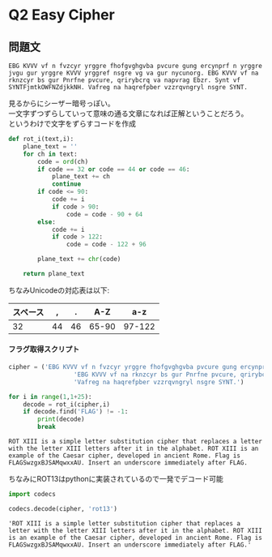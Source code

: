 
# Q2 Easy Cipher

## 問題文
`
EBG KVVV vf n fvzcyr yrggre fhofgvghgvba pvcure gung ercynprf n yrggre jvgu gur yrggre KVVV yrggref nsgre vg va gur nycunorg. EBG KVVV vf na rknzcyr bs gur Pnrfne pvcure, qrirybcrq va napvrag Ebzr. Synt vf SYNTFjmtkOWFNZdjkkNH. Vafreg na haqrefpber vzzrqvngryl nsgre SYNT.
`

見るからにシーザー暗号っぽい。  
一文字ずつずらしていって意味の通る文章になれば正解ということだろう。  
というわけで文字をずらすコードを作成


```python
def rot_i(text,i):
    plane_text = ''
    for ch in text:
        code = ord(ch)
        if code == 32 or code == 44 or code == 46:
            plane_text += ch
            continue
        if code <= 90:
            code += i
            if code > 90:
                code = code - 90 + 64
        else:
            code += i
            if code > 122:
                code = code - 122 + 96

        plane_text += chr(code)

    return plane_text

```

ちなみUnicodeの対応表は以下:

|スペース  |,|. |A-Z  |a-z  |
|-----------|--|--|------|------|
|32 |44|46 |65-90  |97-122 |



#### フラグ取得スクリプト


```python
cipher = ('EBG KVVV vf n fvzcyr yrggre fhofgvghgvba pvcure gung ercynprf n yrggre jvgu gur yrggre KVVV yrggref nsgre vg va gur nycunorg. '
                  'EBG KVVV vf na rknzcyr bs gur Pnrfne pvcure, qrirybcrq va napvrag Ebzr. Synt vf SYNTFjmtkOWFNZdjkkNH. '
                  'Vafreg na haqrefpber vzzrqvngryl nsgre SYNT.')

for i in range(1,1+25):
    decode = rot_i(cipher,i)
    if decode.find('FLAG') != -1:
        print(decode)
        break
```

    ROT XIII is a simple letter substitution cipher that replaces a letter with the letter XIII letters after it in the alphabet. ROT XIII is an example of the Caesar cipher, developed in ancient Rome. Flag is FLAGSwzgxBJSAMqwxxAU. Insert an underscore immediately after FLAG.


ちなみにROT13はpythonに実装されているので一発でデコード可能


```python
import codecs

codecs.decode(cipher, 'rot13')
```




    'ROT XIII is a simple letter substitution cipher that replaces a letter with the letter XIII letters after it in the alphabet. ROT XIII is an example of the Caesar cipher, developed in ancient Rome. Flag is FLAGSwzgxBJSAMqwxxAU. Insert an underscore immediately after FLAG.'
